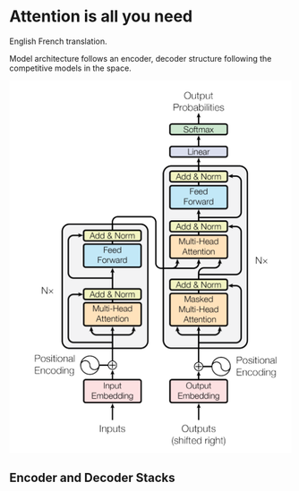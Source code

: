 # Attention is all you need

English French translation. 

Model architecture follows an encoder, decoder structure following the competitive models in the space.

![architecture](transformer_architecture.png)

## Encoder and Decoder Stacks

